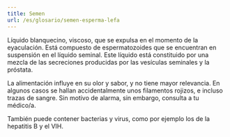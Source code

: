 ```yaml
---
title: Semen
url: /es/glosario/semen-esperma-lefa
---
```


Líquido blanquecino, viscoso, que se expulsa en el momento de la eyaculación. Está compuesto de espermatozoides que se encuentran en suspensión en el líquido seminal. Este líquido está constituido por una mezcla de las secreciones producidas por las vesículas seminales y la próstata.

La alimentación influye en su olor y sabor, y no tiene mayor relevancia. En algunos casos se hallan accidentalmente unos filamentos rojizos, e incluso trazas de sangre. Sin motivo de alarma, sin embargo, consulta a tu médico/a.

También puede contener bacterias y virus, como por ejemplo los de la hepatitis B y el VIH.